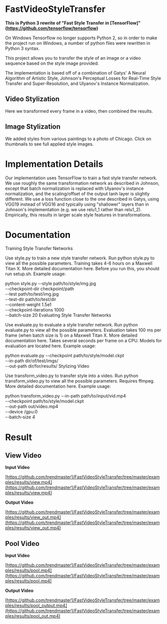 # FastVideoStyleTransfer
**This is Python 3 rewrite of "Fast Style Transfer in [TensorFlow]"(https://github.com/tensorflow/tensorflow)**

On Windows Tensorflow no longer supports Python 2, so in order to make the project run on Windows, a number of python files were rewritten in Python 3 syntax.

This project allows you to transfer the style of an image or a video sequence based on the style image provided.

The implementation is based off of a combination of Gatys' A Neural Algorithm of Artistic Style, Johnson's Perceptual Losses for Real-Time Style Transfer and Super-Resolution, and Ulyanov's Instance Normalization.

## Video Stylization ##

Here we transformed every frame in a video, then combined the results. 

## Image Stylization ##

We added styles from various paintings to a photo of Chicago. Click on thumbnails to see full applied style images.    
   
# Implementation Details #

Our implementation uses TensorFlow to train a fast style transfer network. We use roughly the same transformation network as described in Johnson, except that batch normalization is replaced with Ulyanov's instance normalization, and the scaling/offset of the output tanh layer is slightly different. We use a loss function close to the one described in Gatys, using VGG19 instead of VGG16 and typically using "shallower" layers than in Johnson's implementation (e.g. we use relu1_1 rather than relu1_2). Empirically, this results in larger scale style features in transformations.

# Documentation #

Training Style Transfer Networks

Use style.py to train a new style transfer network. Run python style.py to view all the possible parameters. Training takes 4-6 hours on a Maxwell Titan X. More detailed documentation here. Before you run this, you should run setup.sh. Example usage:

python style.py --style path/to/style/img.jpg \
  --checkpoint-dir checkpoint/path \
  --test path/to/test/img.jpg \
  --test-dir path/to/test/dir \
  --content-weight 1.5e1 \
  --checkpoint-iterations 1000 \
  --batch-size 20
Evaluating Style Transfer Networks

Use evaluate.py to evaluate a style transfer network. Run python evaluate.py to view all the possible parameters. Evaluation takes 100 ms per frame (when batch size is 1) on a Maxwell Titan X. More detailed documentation here. Takes several seconds per frame on a CPU. Models for evaluation are located here. Example usage:

python evaluate.py --checkpoint path/to/style/model.ckpt \
  --in-path dir/of/test/imgs/ \
  --out-path dir/for/results/
Stylizing Video

Use transform_video.py to transfer style into a video. Run python transform_video.py to view all the possible parameters. Requires ffmpeg. More detailed documentation here. Example usage:

python transform_video.py --in-path path/to/input/vid.mp4 \
  --checkpoint path/to/style/model.ckpt \
  --out-path out/video.mp4 \
  --device /gpu:0 \
  --batch-size 4

# Result #

## View Video ##

**Input Video**

[https://github.com/trendmaster1/FastVideoStyleTransfer/tree/master/examples/results/view.mp4](https://github.com/trendmaster1/FastVideoStyleTransfer/tree/master/examples/results/view.mp4)

**Output Video**

[https://github.com/trendmaster1/FastVideoStyleTransfer/tree/master/examples/results/view_out.mp4](https://github.com/trendmaster1/FastVideoStyleTransfer/tree/master/examples/results/view_out.mp4)

## Pool Video ##

**Input Video**

[https://github.com/trendmaster1/FastVideoStyleTransfer/tree/master/examples/results/pool.mp4](https://github.com/trendmaster1/FastVideoStyleTransfer/tree/master/examples/results/pool.mp4)

**Output Video**

[https://github.com/trendmaster1/FastVideoStyleTransfer/tree/master/examples/results/pool_output.mp4](https://github.com/trendmaster1/FastVideoStyleTransfer/tree/master/examples/results/pool_out.mp4)
